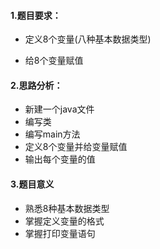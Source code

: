 #### 1.题目要求：

- 定义8个变量(八种基本数据类型) 

- 给8个变量赋值

  




#### 2.思路分析：

- 新建一个java文件
- 编写类
- 编写main方法
- 定义8个变量并给变量赋值
- 输出每个变量的值



#### 3.题目意义

- 熟悉8种基本数据类型
- 掌握定义变量的格式
- 掌握打印变量语句